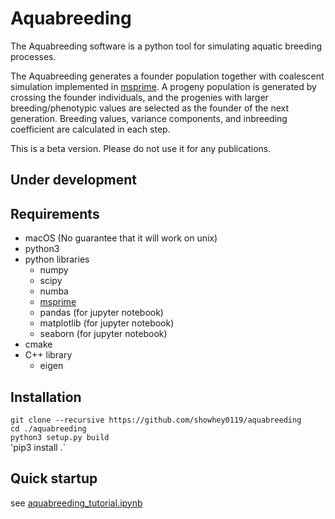 # Aquabreeding

The Aquabreeding software is a python tool for simulating aquatic breeding processes.

The Aquabreeding generates a founder population together with coalescent simulation implemented in [msprime](https://tskit.dev/msprime/docs/stable/intro.html).  A progeny population is generated by crossing the founder individuals, and the progenies with larger breeding/phenotypic values are selected as the founder of the next generation.  Breeding values, variance components, and inbreeding coefficient are calculated in each step.

This is a beta version.  Please do not use it for any publications.

## Under development

## Requirements
- macOS (No guarantee that it will work on unix)
- python3
- python libraries
    - numpy
    - scipy
    - numba  
    - [msprime](https://tskit.dev/msprime/docs/stable/intro.html)  
    - pandas (for jupyter notebook)  
    - matplotlib (for jupyter notebook)  
    - seaborn (for jupyter notebook)  
- cmake
- C++ library
    - eigen


## Installation
`git clone --recursive https://github.com/showhey0119/aquabreeding`  
`cd ./aquabreeding`  
`python3 setup.py build`  
'pip3 install .`  

## Quick startup
see [aquabreeding\_tutorial.ipynb](https://github.com/showhey0119/aquabreeding/blob/master/aquabreeding_tutorial.ipynb)


